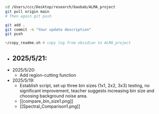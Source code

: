 
```bash
cd /Users/ccc/Desktop/research/baobab/ALMA_project
git pull origin main
# Then again git push

git add .
git commit -m "Your update description"
git push

~/copy_readme.sh # copy log from obsidian to ALMA_project
```

- 2025/5/21:  
	- 
- 2025/5/20:  
	- Add region-cutting function
- 2025/5/19:  
	- Establish script, set up three bin sizes (1x1, 2x2, 3x3) testing, no significant improvement, teacher suggests increasing bin size and choosing background noise area.
	- [[compare_bin_size1.png]]  
	- [[Spectral_Comparison1.png]]